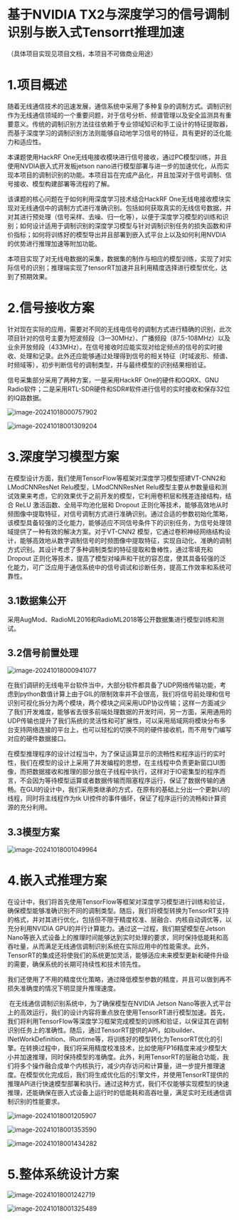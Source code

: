 # 基于NVIDIA TX2与深度学习的信号调制识别与嵌入式Tensorrt推理加速

（具体项目实现见项目文档，本项目不可做商业用途）

# 1.项目概述

随着无线通信技术的迅速发展，通信系统中采用了多种复杂的调制方式。调制识别作为无线通信领域的一个重要问题，对于信号分析、频谱管理以及安全监测具有重要意义。传统的调制识别方法往往依赖于专业领域知识和手工设计的特征提取器，而基于深度学习的调制识别方法则能够自动地学习信号的特征，具有更好的泛化能力和适应性。

本课题使用HackRF One无线电接收模块进行信号接收，通过PC模型训练，并且使用NVDIA嵌入式开发板jetson nano进行模型部署与进一步的加速优化，从而实现本项目的调制识别的功能。本项目旨在完成产品化，并且加深对于信号调制、信号接收、模型构建部署等流程的了解。

该课题的核心问题在于如何利用深度学习技术结合HackRF One无线电接收模块实现对无线通信中的调制方式进行准确识别。包括如何获取真实的无线信号数据，并对其进行预处理（信号采样、去噪、归一化等），以便于深度学习模型的训练和识别；如何设计适用于调制识别的深度学习模型与针对调制识别任务的损失函数和评价指标；如何将训练好的模型导出并且部署到嵌入式平台上以及如何利用NVDIA的优势进行推理加速等附加功能。

本项目实现了对无线电数据的采集，数据集的制作与相应的模型训练，实现了对实际信号的识别；推理端实现了tensorRT加速并且利用精度选择进行模型优化，达到了预期效果。

# 2.信号接收方案

针对现在实际的应用，需要对不同的无线电信号的调制方式进行精确的识别，此次项目针对的信号主要为短波频段（3—30MHz）、广播频段（87.5-108MHz）以及业余开放频段（433MHz）。在信号接收时应能实现对给定频点的信号的实时接收、处理和记录。此外还应能够通过处理得到信号的相关特征（时域波形、频谱、时频域等），初步判断信号的调制类型，并与最终模型的识别结果相验证。

信号采集部分采用了两种方案，一是采用HackRF One的硬件和GQRX、GNU Radio软件；二是采用RTL-SDR硬件和SDR#软件进行信号的实时接收和保存32位的IQ路数据。

![image-20241018000757902](./assets/image-20241018000757902.png) 

![image-20241018001309204](./assets/image-20241018001309204.png)

# 3.深度学习模型方案

在模型设计方面，我们使用TensorFlow等框架对深度学习模型搭建VT-CNN2和LModCNNResNet Relu模型，LModCNNResNet Relu模型主要从参数量级和测试效果来考虑，它的效果优于之前开发的模型，它利用卷积层和残差连接结构，结合 ReLU 激活函数、全局平均池化层和 Dropout 正则化等技术，能够高效地从时频图像中提取特征，对信号调制方式进行准确识别。通过合适的参数初始化策略，该模型具备较强的泛化能力，能够适应不同信号条件下的识别任务，为信号处理领域提供了一种有效的解决方案。对于VT-CNN2 模型，它通过卷积神经网络结构设计，能够高效地从数字调制信号的时频图像中提取特征，实现自动化、准确的调制方式识别。其设计考虑了多种调制类型的特征提取和鲁棒性，通过零填充和 Dropout 正则化等技术，提高了模型对噪声和干扰的容忍度，使其具备较强的泛化能力，可广泛应用于通信系统中的信号调试和诊断任务，提高工作效率和系统可靠性。

## 3.1数据集公开

采用AugMod、RadioML2016和RadioML2018等公开数据集进行模型训练和测试。

## 3.2信号前置处理

![image-20241018000941077](./assets/image-20241018000941077.png)

​	在我们调研的无线电平台软件当中，大部分软件都具备了UDP网络传输功能，考虑到python数值计算上由于GIL的限制效率并不会很高，我们将信号前处理和信号识别可视化拆分为两个模块，两个模块之间采用UDP协议传输；这样一方面减少了我们开发难度，能够省去很多前端处理数据的开发时间，另一方面，采用通用的UDP传输也提升了我们系统的灵活性和可扩展性，可以采用局域网将模块分布多台支持网络连接的平台上，也可以轻松的切换不同的硬件接收机，而不用专门编写对应的硬件数据接口。

  在模型推理程序的设计过程当中，为了保证运算显示的流畅性和程序运行的实时性，我们在模型的设计上采用了并发编程的思想，在主线程中负责更新窗口UI图像，而把数据接收和推理的部分放在子线程中执行，这样对于IO密集型的程序而言，不会因为等待模型运算或者数据传输而阻塞程序运行，保证了数据传输的通畅。在GUI的设计中，我们采用类继承的方式，在原有的基础上分出一个更新UI的线程，同时将主线程作为tk UI控件的事件循环，保证了程序运行的流畅和计算资源的充分利用。

## 3.3模型方案

![image-20241018001049964](./assets/image-20241018001049964.png)

# 4.嵌入式推理方案

​	在设计中，我们将首先使用TensorFlow等框架对深度学习模型进行训练和验证，确保模型能够准确识别不同的调制类型。随后，我们将模型转换为TensorRT支持的格式，并对其进行优化，包括但不限于精度校准、层融合、内核自动调优等，以充分利用NVIDIA GPU的并行计算能力。通过这一过程，我们期望模型在Jetson Nano等嵌入式设备上的推理时间能够达到实时处理的要求，同时保持低能耗和高吞吐量，从而满足无线通信调制识别系统在实际应用中的性能需求。此外，TensorRT的集成还将使我们的系统更加灵活，能够适应未来模型更新和硬件升级的需要，确保系统的长期可持续性和技术领先性。

我们还使用了不用的精度优化策略，通过降低模型参数的精度，并且可以做到再不损失准确度的情况下明显提升推理速度。

​	在无线通信调制识别系统中，为了确保模型在NVIDIA Jetson Nano等嵌入式平台上的高效运行，我们的设计内容将重点放在使用TensorRT进行模型加速。首先，我们将利用TensorFlow等深度学习框架完成模型的训练和验证，以保证其在调制识别任务上的准确性。随后，通过TensorRT提供的API，如Ibuilder、INetWorkDefinition、IRuntime等，将训练好的模型转化为TensorRT优化的引擎。在转换过程中，我们将采用精度校准技术，比如使用FP16精度来减少模型大小并加速推理，同时保持模型的准确度。此外，利用TensorRT的层融合功能，我们将多个操作融合成单个内核执行，减少内存访问和计算量，进一步提升推理速度。在模型优化完成后，我们将生成优化后的引擎文件，并使用TensorRT提供的推理API进行快速模型部署和执行。通过这种方式，我们不仅能够实现模型的快速推理，还能确保在嵌入式设备上运行时的低能耗和高吞吐量，满足实时无线通信调制识别的性能要求。

![image-20241018001205907](./assets/image-20241018001205907.png)

![image-20241018001353590](./assets/image-20241018001353590.png)

![image-20241018001434282](./assets/image-20241018001434282.png)

# 5.整体系统设计方案 

![image-20241018001242719](./assets/image-20241018001242719.png)

![image-20241018001325489](./assets/image-20241018001325489.png)